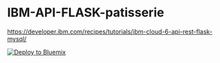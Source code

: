 # IBM-API-FLASK-patisserie
https://developer.ibm.com/recipes/tutorials/ibm-cloud-6-api-rest-flask-mysql/

[![Deploy to Bluemix](https://bluemix.net/deploy/button.png)](https://bluemix.net/deploy?repository=https://github.com/cherryclass/IBM-API-FLASK-patisserie&branch=master)
